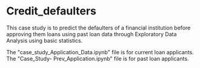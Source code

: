 # Credit_defaulters
This case study is to predict the defaulters of a financial institution before approving them loans using past loan data through Exploratory Data Analysis using basic statistics. 

The "case_study_Application_Data.ipynb" file is for current loan applicants.
The "Case_Study- Prev_Application.ipynb" file is for past loan applicants.

